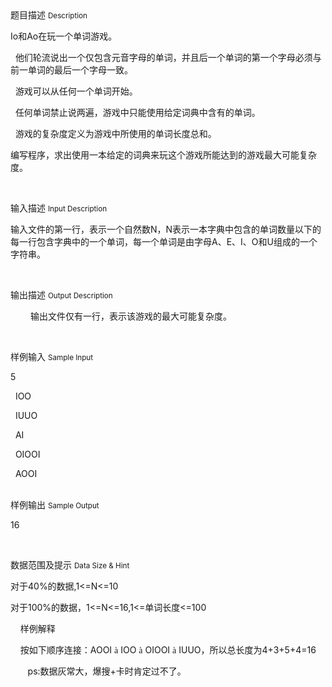 <div class="panel panel-default">
<div class="area-title">
<span>
题目描述
<small>Description</small>
</span></div>
<div class="panel-body">

<p style=""><span style="">Io</span><span style="">和Ao在玩一个单词游戏。</span></p><p><span style="">  </span><span style="">他们轮流说出一个仅包含元音字母的单词，并且后一个单词的第一个字母必须与前一单词的最后一个字母一致。</span></p><p><span style="">  </span><span style="">游戏可以从任何一个单词开始。</span></p><p><span style="">  </span><span style="">任何单词禁止说两遍，游戏中只能使用给定词典中含有的单词。</span></p><p><span style="">  </span><span style="">游戏的复杂度定义为游戏中所使用的单词长度总和。</span></p><p><span style="">编写程序，求出使用一本给定的词典来玩这个游戏所能达到的游戏最大可能复杂度。</span></p><p><br></p>

</div>
</div>

<div class="panel panel-default">
<div class="area-title">
<span>
输入描述
<small>Input Description</small>
</span></div>
<div class="panel-body">
<p style=""><span style="">输入文件的第一行，表示一个自然数N，N表示一本字典中包含的单词数量以下的每一行包含字典中的一个单词，每一个单词是由字母A、E、I、O和U组成的一个字符串。</span></p><p><br></p>

</div>
</div>
<div  class="panel panel-default">
<div class="area-title">
<span>
输出描述
<small>Output Description</small>
</span></div>
<div class="panel-body">

<p style="margin-left: 28px;text-indent: 4px"><span style="font-family: 宋体">输出文件仅有一行，表示该游戏的最大可能复杂度。</span></p><p><br/></p>

</div>
</div>


<div class="panel panel-default">
<div class="area-title">
<span>
样例输入
<small>Sample Input</small>
</span></div>
<div class="panel-body">
<p><span style="">5</span></p><p><span style="">  IOO</span></p><p><span style="">  IUUO</span></p><p><span style="">  AI</span></p><p><span style="">  OIOOI</span></p><p><span style="">  AOOI</span></p><div><span style=""><br></span></div>

</div>
</div>

<div class="panel panel-default">
<div class="area-title">
<span>
样例输出
<small>Sample Output</small>
</span></div>
<div class="panel-body">
<p style=""><span style="">16</span></p><p><br></p>

</div>
</div>

<div class="panel panel-default">
<div class="area-title">
<span>
数据范围及提示
<small>Data Size & Hint</small>
</span></div>
<div class="panel-body">
<p style=""><span style="">对于40%的数据,1&lt;=N&lt;=10</span></p><p style=""><span style="">对于100%的数据，1&lt;=N&lt;=16,1&lt;=单词长度&lt;=100</span></p><p><span style="">    样例解释</span></p><p><span style="">    </span><span style="">按如下顺序连接：AOOI </span><span style="font-family: Wingdings;">à</span><span style=""> IOO </span><span style="font-family: Wingdings;">à</span><span style=""> OIOOI </span><span style="font-family: Wingdings;">à</span><span style=""> IUUO</span><span style="">，所以总长度为4+3+5+4=16</span></p><p>       ps:数据灰常大，爆搜+卡时肯定过不了。</p>
</div>
</div>
